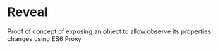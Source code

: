 # Reveal
Proof of concept of exposing an object to allow observe its properties changes using ES6 Proxy